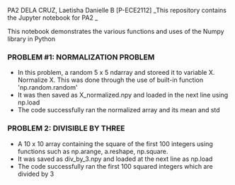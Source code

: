 PA2 DELA CRUZ, Laetisha Danielle B [P-ECE2112]
_This repository contains the Jupyter notebook for PA2 
_

This notebook demonstrates the various functions and uses of the Numpy library in Python

### PROBLEM #1: NORMALIZATION PROBLEM
- In this problem, a random 5 x 5 ndarray and storeed it to variable X. Normalize X. This was done through the use of built-in function 'np.random.random'
- It was then saved as X_normalized.npy and loaded in the next line using np.load
- The code successfully ran the normalized array and its mean and std

### PROBLEM 2: DIVISIBLE BY THREE
- A 10 x 10 array containing the square of the first 100 integers using functions such as np.arange, a.reshape, np.square.
- It was saved as div_by_3.npy and loaded at the next line as np.load
- The code successfully ran the first 100 squared integers which are divided by 3
